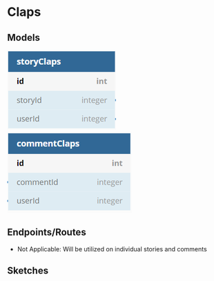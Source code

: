 
# Claps
## Models
![story-claps ERD Diagram](https://github.com/AaronTheBruce/maximum/blob/master/documentation/feature-packets/images/storyClaps-model.png)
![story-claps ERD Diagram](https://github.com/AaronTheBruce/maximum/blob/master/documentation/feature-packets/images/commentClaps-model.png)
## Endpoints/Routes
- Not Applicable: Will be utilized on individual stories and comments
## Sketches
